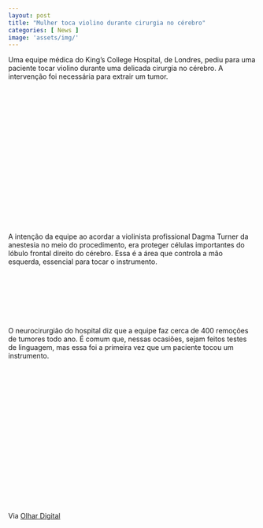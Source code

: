 ```yaml
---
layout: post
title: "Mulher toca violino durante cirurgia no cérebro"
categories: [ News ]
image: 'assets/img/'
---
```


Uma equipe médica do King’s College Hospital, de Londres, pediu para uma paciente tocar violino durante uma delicada cirurgia no cérebro. A intervenção foi necessária para extrair um tumor.

<!-- QUADRADO -->
<script async src="//pagead2.googlesyndication.com/pagead/js/adsbygoogle.js"></script>
<ins class="adsbygoogle"
style="display:inline-block;width:336px;height:280px"
data-ad-client="ca-pub-2838251107855362"
data-ad-slot="5351066970"></ins>
<script>
(adsbygoogle = window.adsbygoogle || []).push({});
</script>

A intenção da equipe ao acordar a violinista profissional Dagma Turner da anestesia no meio do procedimento, era proteger células importantes do lóbulo frontal direito do cérebro. Essa é a área que controla a mão esquerda, essencial para tocar o instrumento.

<!-- MINI ANÚNCIO -->
<script async src="//pagead2.googlesyndication.com/pagead/js/adsbygoogle.js"></script>
<!-- Games Root -->
<ins class="adsbygoogle"
style="display:inline-block;width:730px;height:95px"
data-ad-client="ca-pub-2838251107855362"
data-ad-slot="5351066970"></ins>
<script>
(adsbygoogle = window.adsbygoogle || []).push({});
</script>

O neurocirurgião do hospital diz que a equipe faz cerca de 400 remoções de tumores todo ano. É comum que, nessas ocasiões, sejam feitos testes de linguagem, mas essa foi a primeira vez que um paciente tocou um instrumento.

<!-- QUADRADO -->
<script async src="//pagead2.googlesyndication.com/pagead/js/adsbygoogle.js"></script>
<ins class="adsbygoogle"
style="display:inline-block;width:336px;height:280px"
data-ad-client="ca-pub-2838251107855362"
data-ad-slot="5351066970"></ins>
<script>
(adsbygoogle = window.adsbygoogle || []).push({});
</script>

Via [Olhar Digital](https://olhardigital.com.br/video/mulher-toca-violino-durante-cirurgia-no-cerebro/97106)
